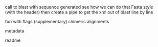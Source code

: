 
call to blast with sequence generated
see how we can do that Fasta style (with the header)
then create a pipe to get the xml out of blast line by line

fun with flags (supplementary)
chimeric alignments

metadata

readme
